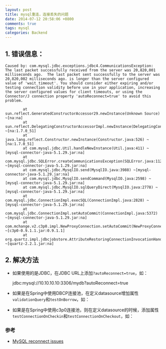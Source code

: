 ```yaml
---
layout: post
title: mysql重连，连接丢失的问题
date: 2014-07-12 20:58:06 +0800
comments: true
tags: mysql
categories: Backend
---
```


## 1. 错误信息：

	Caused by: com.mysql.jdbc.exceptions.jdbc4.CommunicationsException: The last packet successfully received from the server was 20,820,001 milliseconds ago.  The last packet sent successfully to the server was 20,820,002 milliseconds ago. is longer than the server configured value of 'wait_timeout'. You should consider either expiring and/or testing connection validity before use in your application, increasing the server configured values for client timeouts, or using the Connector/J connection property 'autoReconnect=true' to avoid this problem.

<!-- more -->

			at sun.reflect.GeneratedConstructorAccessor29.newInstance(Unknown Source) ~[na:na]
			at sun.reflect.DelegatingConstructorAccessorImpl.newInstance(DelegatingConstructorAccessorImpl.java:45) ~[na:1.7.0_51]
			at java.lang.reflect.Constructor.newInstance(Constructor.java:526) ~[na:1.7.0_51]
			at com.mysql.jdbc.Util.handleNewInstance(Util.java:411) ~[mysql-connector-java-5.1.29.jar:na]
			at com.mysql.jdbc.SQLError.createCommunicationsException(SQLError.java:1129) ~[mysql-connector-java-5.1.29.jar:na]
			at com.mysql.jdbc.MysqlIO.send(MysqlIO.java:3988) ~[mysql-connector-java-5.1.29.jar:na]
			at com.mysql.jdbc.MysqlIO.sendCommand(MysqlIO.java:2598) ~[mysql-connector-java-5.1.29.jar:na]
			at com.mysql.jdbc.MysqlIO.sqlQueryDirect(MysqlIO.java:2778) ~[mysql-connector-java-5.1.29.jar:na]
			at com.mysql.jdbc.ConnectionImpl.execSQL(ConnectionImpl.java:2828) ~[mysql-connector-java-5.1.29.jar:na]
			at com.mysql.jdbc.ConnectionImpl.setAutoCommit(ConnectionImpl.java:5372) ~[mysql-connector-java-5.1.29.jar:na]
			at com.mchange.v2.c3p0.impl.NewProxyConnection.setAutoCommit(NewProxyConnection.java:881) ~[c3p0-0.9.1.1.jar:0.9.1.1]
			at org.quartz.impl.jdbcjobstore.AttributeRestoringConnectionInvocationHandler.setAutoCommit(AttributeRestoringConnectionInvocationHandler.java:98) ~[quartz-2.2.1.jar:na]

## 2. 解决方法

- 如果使用的是JDBC，在JDBC URL上添加`?autoReconnect=true`，如：

	jdbc:mysql://10.10.10.10:3306/mydb?autoReconnect=true

- 如果是在Spring中使用DBCP连接池，在定义datasource增加属性`validationQuery`和`testOnBorrow`，如：

	<bean id="vrsRankDataSource" class="org.apache.commons.dbcp.BasicDataSource" destroy-method="close">
        <property name="driverClassName" value="${jdbc.driverClassName}" />
        <property name="url" value="${countNew.jdbc.url}" />
        <property name="username" value="${countNew.jdbc.user}" />
        <property name="password" value="${countNew.jdbc.pwd}" />
        <property name="validationQuery" value="SELECT 1" />
        <property name="testOnBorrow" value="true"/>
    </bean>

 - 如果是在Spring中使用c3p0连接池，则在定义datasource的时候，添加属性`testConnectionOnCheckin`和`testConnectionOnCheckout`，如：

    <bean name="cacheCloudDB" class="com.mchange.v2.c3p0.ComboPooledDataSource">
        <property name="driverClass" value="${jdbc.driver}"/>
        <property name="jdbcUrl" value="${cache.url}"/>
        <property name="user" value="${cache.user}"/>
        <property name="password" value="${cache.password}"/>
        <property name="initialPoolSize" value="10"/>
        <property name="maxPoolSize" value="${cache.maxPoolSize}"/>
        <property name="testConnectionOnCheckin" value="false"/>
        <property name="testConnectionOnCheckout" value="true"/>
        <property name="preferredTestQuery" value="SELECT 1"/>
    </bean>

### 参考

- [MySQL reconnect issues](http://itellity.wordpress.com/2013/07/18/mysql-reconnect-issues-or-the-last-packet-successfully-received-from-the-server-xx-milliseconds-ago-errors/)
